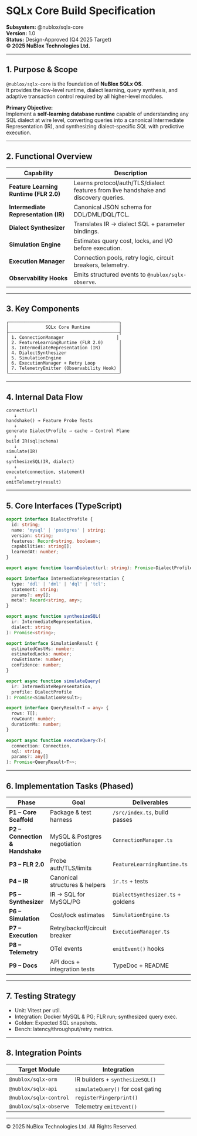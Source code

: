 # SQLx Core Build Specification  
**Subsystem:** @nublox/sqlx-core  
**Version:** 1.0  
**Status:** Design-Approved (Q4 2025 Target)  
**© 2025 NuBlox Technologies Ltd.**

---

## 1. Purpose & Scope

`@nublox/sqlx-core` is the foundation of **NuBlox SQLx OS**.  
It provides the low-level runtime, dialect learning, query synthesis, and adaptive transaction control required by all higher-level modules.

**Primary Objective:**  
Implement a **self-learning database runtime** capable of understanding any SQL dialect at wire level, converting queries into a canonical Intermediate Representation (IR), and synthesizing dialect-specific SQL with predictive execution.

---

## 2. Functional Overview

| Capability | Description |
|-------------|-------------|
| **Feature Learning Runtime (FLR 2.0)** | Learns protocol/auth/TLS/dialect features from live handshake and discovery queries. |
| **Intermediate Representation (IR)** | Canonical JSON schema for DDL/DML/DQL/TCL. |
| **Dialect Synthesizer** | Translates IR → dialect SQL + parameter bindings. |
| **Simulation Engine** | Estimates query cost, locks, and I/O before execution. |
| **Execution Manager** | Connection pools, retry logic, circuit breakers, telemetry. |
| **Observability Hooks** | Emits structured events to `@nublox/sqlx-observe`. |

---

## 3. Key Components

```
┌──────────────────────────────────────────┐
│              SQLx Core Runtime           │
├──────────────────────────────────────────┤
│ 1. ConnectionManager                    │
│ 2. FeatureLearningRuntime (FLR 2.0)      │
│ 3. IntermediateRepresentation (IR)       │
│ 4. DialectSynthesizer                    │
│ 5. SimulationEngine                      │
│ 6. ExecutionManager + Retry Loop         │
│ 7. TelemetryEmitter (Observability Hook) │
└──────────────────────────────────────────┘
```

---

## 4. Internal Data Flow

```
connect(url)
   ↓
handshake() → Feature Probe Tests
   ↓
generate DialectProfile → cache → Control Plane
   ↓
build IR(sql|schema)
   ↓
simulate(IR)
   ↓
synthesizeSQL(IR, dialect)
   ↓
execute(connection, statement)
   ↓
emitTelemetry(result)
```

---

## 5. Core Interfaces (TypeScript)

```ts
export interface DialectProfile {
  id: string;
  name: 'mysql' | 'postgres' | string;
  version: string;
  features: Record<string, boolean>;
  capabilities: string[];
  learnedAt: number;
}

export async function learnDialect(url: string): Promise<DialectProfile>;

export interface IntermediateRepresentation {
  type: 'ddl' | 'dml' | 'dql' | 'tcl';
  statement: string;
  params?: any[];
  meta?: Record<string, any>;
}

export async function synthesizeSQL(
  ir: IntermediateRepresentation,
  dialect: string
): Promise<string>;

export interface SimulationResult {
  estimatedCostMs: number;
  estimatedLocks: number;
  rowEstimate: number;
  confidence: number;
}

export async function simulateQuery(
  ir: IntermediateRepresentation,
  profile: DialectProfile
): Promise<SimulationResult>;

export interface QueryResult<T = any> {
  rows: T[];
  rowCount: number;
  durationMs: number;
}

export async function executeQuery<T>(
  connection: Connection,
  sql: string,
  params?: any[]
): Promise<QueryResult<T>>;
```
---

## 6. Implementation Tasks (Phased)

| Phase | Goal | Deliverables |
|--------|------|--------------|
| **P1 – Core Scaffold** | Package & test harness | `/src/index.ts`, build passes |
| **P2 – Connection & Handshake** | MySQL & Postgres negotiation | `ConnectionManager.ts` |
| **P3 – FLR 2.0** | Probe auth/TLS/limits | `FeatureLearningRuntime.ts` |
| **P4 – IR** | Canonical structures & helpers | `ir.ts` + tests |
| **P5 – Synthesizer** | IR → SQL for MySQL/PG | `DialectSynthesizer.ts` + goldens |
| **P6 – Simulation** | Cost/lock estimates | `SimulationEngine.ts` |
| **P7 – Execution** | Retry/backoff/circuit breaker | `ExecutionManager.ts` |
| **P8 – Telemetry** | OTel events | `emitEvent()` hooks |
| **P9 – Docs** | API docs + integration tests | TypeDoc + README |

---

## 7. Testing Strategy

- Unit: Vitest per util.  
- Integration: Docker MySQL & PG; FLR run; synthesized query exec.  
- Golden: Expected SQL snapshots.  
- Bench: latency/throughput/retry metrics.

---

## 8. Integration Points

| Target Module | Integration |
|----------------|------------|
| `@nublox/sqlx-orm` | IR builders + `synthesizeSQL()` |
| `@nublox/sqlx-api` | `simulateQuery()` for cost gating |
| `@nublox/sqlx-control` | `registerFingerprint()` |
| `@nublox/sqlx-observe` | Telemetry `emitEvent()` |

---


© 2025 NuBlox Technologies Ltd. All Rights Reserved.

